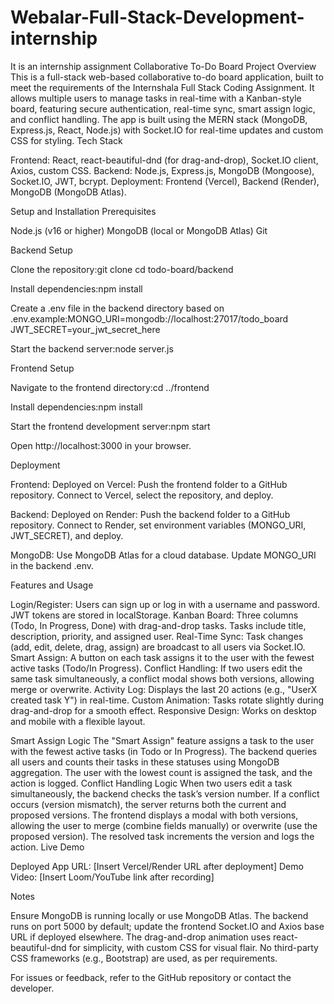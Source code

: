 # Webalar-Full-Stack-Development-internship
It is an internship assignment
Collaborative To-Do Board
Project Overview
This is a full-stack web-based collaborative to-do board application, built to meet the requirements of the Internshala Full Stack Coding Assignment. It allows multiple users to manage tasks in real-time with a Kanban-style board, featuring secure authentication, real-time sync, smart assign logic, and conflict handling. The app is built using the MERN stack (MongoDB, Express.js, React, Node.js) with Socket.IO for real-time updates and custom CSS for styling.
Tech Stack

Frontend: React, react-beautiful-dnd (for drag-and-drop), Socket.IO client, Axios, custom CSS.
Backend: Node.js, Express.js, MongoDB (Mongoose), Socket.IO, JWT, bcrypt.
Deployment: Frontend (Vercel), Backend (Render), MongoDB (MongoDB Atlas).

Setup and Installation
Prerequisites

Node.js (v16 or higher)
MongoDB (local or MongoDB Atlas)
Git

Backend Setup

Clone the repository:git clone <your-repo-url>
cd todo-board/backend


Install dependencies:npm install


Create a .env file in the backend directory based on .env.example:MONGO_URI=mongodb://localhost:27017/todo_board
JWT_SECRET=your_jwt_secret_here


Start the backend server:node server.js



Frontend Setup

Navigate to the frontend directory:cd ../frontend


Install dependencies:npm install


Start the frontend development server:npm start


Open http://localhost:3000 in your browser.

Deployment

Frontend: Deployed on Vercel:
Push the frontend folder to a GitHub repository.
Connect to Vercel, select the repository, and deploy.


Backend: Deployed on Render:
Push the backend folder to a GitHub repository.
Connect to Render, set environment variables (MONGO_URI, JWT_SECRET), and deploy.


MongoDB: Use MongoDB Atlas for a cloud database. Update MONGO_URI in the backend .env.

Features and Usage

Login/Register: Users can sign up or log in with a username and password. JWT tokens are stored in localStorage.
Kanban Board: Three columns (Todo, In Progress, Done) with drag-and-drop tasks. Tasks include title, description, priority, and assigned user.
Real-Time Sync: Task changes (add, edit, delete, drag, assign) are broadcast to all users via Socket.IO.
Smart Assign: A button on each task assigns it to the user with the fewest active tasks (Todo/In Progress).
Conflict Handling: If two users edit the same task simultaneously, a conflict modal shows both versions, allowing merge or overwrite.
Activity Log: Displays the last 20 actions (e.g., "UserX created task Y") in real-time.
Custom Animation: Tasks rotate slightly during drag-and-drop for a smooth effect.
Responsive Design: Works on desktop and mobile with a flexible layout.

Smart Assign Logic
The "Smart Assign" feature assigns a task to the user with the fewest active tasks (in Todo or In Progress). The backend queries all users and counts their tasks in these statuses using MongoDB aggregation. The user with the lowest count is assigned the task, and the action is logged.
Conflict Handling Logic
When two users edit a task simultaneously, the backend checks the task’s version number. If a conflict occurs (version mismatch), the server returns both the current and proposed versions. The frontend displays a modal with both versions, allowing the user to merge (combine fields manually) or overwrite (use the proposed version). The resolved task increments the version and logs the action.
Live Demo

Deployed App URL: [Insert Vercel/Render URL after deployment]
Demo Video: [Insert Loom/YouTube link after recording]

Notes

Ensure MongoDB is running locally or use MongoDB Atlas.
The backend runs on port 5000 by default; update the frontend Socket.IO and Axios base URL if deployed elsewhere.
The drag-and-drop animation uses react-beautiful-dnd for simplicity, with custom CSS for visual flair.
No third-party CSS frameworks (e.g., Bootstrap) are used, as per requirements.

For issues or feedback, refer to the GitHub repository or contact the developer.
